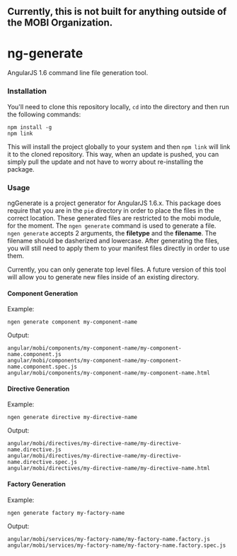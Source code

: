 ## Currently, this is not built for anything outside of the MOBI Organization.
  
  

# ng-generate

AngularJS 1.6 command line file generation tool.

### Installation
You'll need to clone this repository locally, `cd` into the directory and then run the following commands:
```shell
npm install -g
npm link
```

This will install the project globally to your system and then `npm link` will link it to the cloned repository. This way, when an update is pushed, you can simply pull the update and not have to worry about re-installing the package.

### Usage
ngGenerate is a project generator for AngularJS 1.6.x. This package does require that you are in the `pie` directory in order to place the files in the correct location. These generated files are restricted to the mobi module, for the moment. The `ngen generate` command is used to generate a file. `ngen generate` accepts 2 arguments, the **filetype** and the **filename**. The filename should be dasherized and lowercase. After generating the files, you will still need to apply them to your manifest files directly in order to use them.

Currently, you can only generate top level files. A future version of this tool will allow you to generate new files inside of an existing directory.

#### Component Generation
Example:
```shell
ngen generate component my-component-name
```

Output:
```
angular/mobi/components/my-component-name/my-component-name.component.js
angular/mobi/components/my-component-name/my-component-name.component.spec.js
angular/mobi/components/my-component-name/my-component-name.html
```

#### Directive Generation
Example:
```shell
ngen generate directive my-directive-name
```

Output:
```
angular/mobi/directives/my-directive-name/my-directive-name.directive.js
angular/mobi/directives/my-directive-name/my-directive-name.directive.spec.js
angular/mobi/directives/my-directive-name/my-directive-name.html
```

#### Factory Generation
Example:
```shell
ngen generate factory my-factory-name
```

Output:
```
angular/mobi/services/my-factory-name/my-factory-name.factory.js
angular/mobi/services/my-factory-name/my-factory-name.factory.spec.js
```
